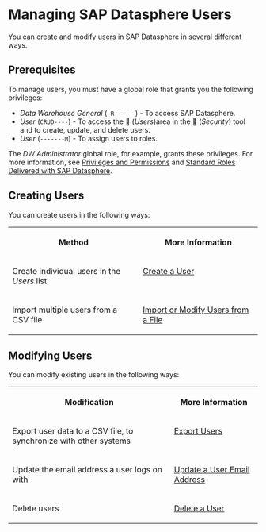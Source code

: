 <!-- loio4fb82cb61ca84d8389e9cb18d94dab26 -->

<link rel="stylesheet" type="text/css" href="../css/sap-icons.css"/>

# Managing SAP Datasphere Users

You can create and modify users in SAP Datasphere in several different ways.



<a name="loio4fb82cb61ca84d8389e9cb18d94dab26__section_pjp_kr4_hfc"/>

## Prerequisites

To manage users, you must have a global role that grants you the following privileges:

-   *Data Warehouse General* \(`-R------`\) - To access SAP Datasphere.
-   *User* \(`CRUD----`\) - To access the <span class="FPA-icons-V3"></span> \(*Users*\)area in the <span class="FPA-icons-V3"></span> \(*Security*\) tool and to create, update, and delete users.
-   *User* \(`-------M`\) - To assign users to roles.

The *DW Administrator* global role, for example, grants these privileges. For more information, see [Privileges and Permissions](privileges-and-permissions-d7350c6.md) and [Standard Roles Delivered with SAP Datasphere](standard-roles-delivered-with-sap-datasphere-a50a51d.md). 



<a name="loio4fb82cb61ca84d8389e9cb18d94dab26__section_wfq_rrf_bfb"/>

## Creating Users

You can create users in the following ways:


<table>
<tr>
<th valign="top">

Method

</th>
<th valign="top">

More Information

</th>
</tr>
<tr>
<td valign="top">

Create individual users in the *Users* list

</td>
<td valign="top">

[Create a User](create-a-user-58d4b24.md) 

</td>
</tr>
<tr>
<td valign="top">

Import multiple users from a CSV file

</td>
<td valign="top">

[Import or Modify Users from a File](import-or-modify-users-from-a-file-b2698da.md) 

</td>
</tr>
</table>



## Modifying Users

You can modify existing users in the following ways:


<table>
<tr>
<th valign="top">

Modification

</th>
<th valign="top">

More Information

</th>
</tr>
<tr>
<td valign="top">

Export user data to a CSV file, to synchronize with other systems

</td>
<td valign="top">

[Export Users](export-users-e227d3c.md)

</td>
</tr>
<tr>
<td valign="top">

Update the email address a user logs on with

</td>
<td valign="top">

[Update a User Email Address](update-a-user-email-address-0889208.md)

</td>
</tr>
<tr>
<td valign="top">

Delete users

</td>
<td valign="top">

[Delete a User](delete-a-user-3ceb94c.md)

</td>
</tr>
</table>

